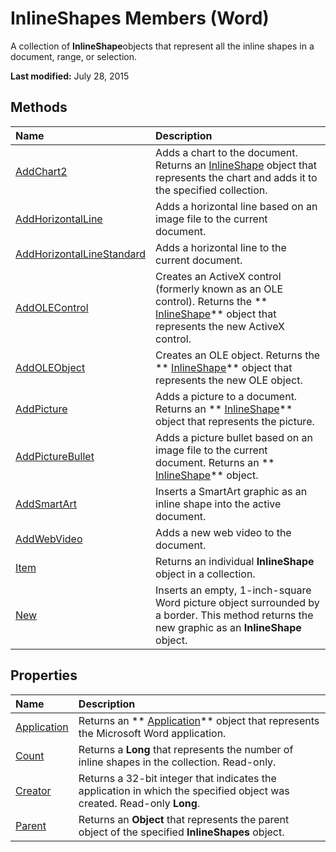 
# InlineShapes Members (Word)
A collection of  **InlineShape**objects that represent all the inline shapes in a document, range, or selection.

 **Last modified:** July 28, 2015


## Methods



|**Name**|**Description**|
|:-----|:-----|
| [AddChart2](108899b6-24bb-cf4c-db95-066219536c19.md)|Adds a chart to the document. Returns an  [InlineShape](a8fd110a-4aa7-c4b9-1559-32022787d955.md) object that represents the chart and adds it to the specified collection.|
| [AddHorizontalLine](d35591f3-7a42-e4e1-0532-ef1b3b44803a.md)|Adds a horizontal line based on an image file to the current document.|
| [AddHorizontalLineStandard](de9d4613-4e64-9df8-aa9a-890335eb648d.md)|Adds a horizontal line to the current document.|
| [AddOLEControl](390f1a37-163f-42f7-5784-9730aa79e1d9.md)|Creates an ActiveX control (formerly known as an OLE control). Returns the  ** [InlineShape](a8fd110a-4aa7-c4b9-1559-32022787d955.md)** object that represents the new ActiveX control.|
| [AddOLEObject](a7954807-160b-44de-1a50-c35a831d8651.md)|Creates an OLE object. Returns the  ** [InlineShape](a8fd110a-4aa7-c4b9-1559-32022787d955.md)** object that represents the new OLE object.|
| [AddPicture](89c5f587-d591-d56b-d52a-fd21073f76fb.md)|Adds a picture to a document. Returns an  ** [InlineShape](a8fd110a-4aa7-c4b9-1559-32022787d955.md)** object that represents the picture.|
| [AddPictureBullet](39e6ea87-eddf-5c08-07bf-52bd13de1117.md)|Adds a picture bullet based on an image file to the current document. Returns an  ** [InlineShape](a8fd110a-4aa7-c4b9-1559-32022787d955.md)** object.|
| [AddSmartArt](7ece8207-2bb9-d88d-25c4-e2f29f3abb38.md)|Inserts a SmartArt graphic as an inline shape into the active document.|
| [AddWebVideo](b91c763e-9865-5591-7c90-6eafe1a1848a.md)|Adds a new web video to the document.|
| [Item](582c7498-37af-7407-f7fc-659b93c3532f.md)|Returns an individual  **InlineShape** object in a collection.|
| [New](de83ac06-2b80-69a5-168f-f5f815bfdf11.md)|Inserts an empty, 1-inch-square Word picture object surrounded by a border. This method returns the new graphic as an  **InlineShape** object.|

## Properties



|**Name**|**Description**|
|:-----|:-----|
| [Application](fbc34491-e5a3-8b5f-4049-48990ddf0ce5.md)|Returns an  ** [Application](d1cf6f8f-4e88-bf01-93b4-90a83f79cb44.md)** object that represents the Microsoft Word application.|
| [Count](ad69bf4a-cf83-bf67-3ce6-de69a01a91bf.md)|Returns a  **Long** that represents the number of inline shapes in the collection. Read-only.|
| [Creator](6f60b57b-12a8-997d-8043-ac33ab1e6840.md)|Returns a 32-bit integer that indicates the application in which the specified object was created. Read-only  **Long**.|
| [Parent](2e104b4a-5f57-d9c4-d788-8d81f6d985f7.md)|Returns an  **Object** that represents the parent object of the specified **InlineShapes** object.|
